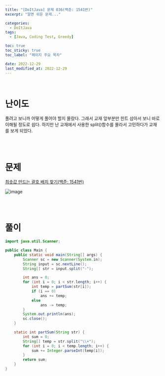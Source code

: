 ```yaml
---
title: "[DoItJava] 문제 036(백준: 1541번)"
excerpt: "알면 쉬운 문제..."

categories:
  - DoItJava
tags:
  - [Java, Coding Test, Greedy]

toc: true
toc_sticky: true
toc_label: "페이지 주요 목차"

date: 2022-12-29
last_modified_at: 2022-12-29
---
```


<br>

# 난이도

풀려고 보니까 어떻게 풀어야 할지 몰랐다. 그래서 교재 앞부분만 힌트 삼아서 보니 바로 이해될 정도로 쉽다. 하지만 난 교재에서 사용한 split()함수를 몰라서 고민하다가 교재를 보게 되었다.

<br><br>

# 문제

[최솟값 만드는 괄호 배치 찾기(백준: 1541번)](https://www.acmicpc.net/problem/1541)

![image](https://user-images.githubusercontent.com/112764753/209891492-b0edefd0-279c-40c6-98be-a2bf0e3b5b12.png)

<br><br>

# 풀이

```java
import java.util.Scanner;

public class Main {
    public static void main(String[] args) {
        Scanner sc = new Scanner(System.in);
        String input = sc.nextLine();
        String[] str = input.split("-");

        int ans = 0;
        for (int i = 0; i < str.length; i++) {
            int temp = partSum(str[i]);
            if (i == 0)
                ans += temp;
            else
                ans -= temp;
        }
        System.out.println(ans);
        sc.close();
    }

    static int partSum(String str) {
        int sum = 0;
        String[] temp = str.split("\\+");
        for (int i = 0; i < temp.length; i++) {
            sum += Integer.parseInt(temp[i]);
        }
        return sum;
    }
}
```
